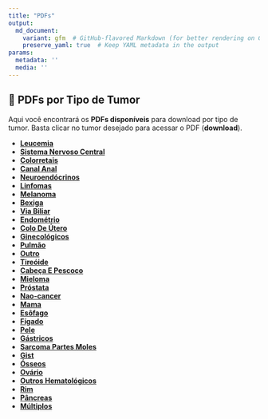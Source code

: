 ```yaml
---
title: "PDFs"
output: 
  md_document:
    variant: gfm  # GitHub-flavored Markdown (for better rendering on GitHub)
    preserve_yaml: true  # Keep YAML metadata in the output
params:
  metadata: ''
  media: ''
---
```


## 📝 PDFs por Tipo de Tumor

Aqui você encontrará os **PDFs disponíveis** para download por tipo de
tumor. Basta clicar no tumor desejado para acessar o PDF (**download**).

- [**Leucemia**](https://coeoralmeds-e768.restdb.io/media/670cc57df63b804800011932?download=true)
- [**Sistema Nervoso
  Central**](https://coeoralmeds-e768.restdb.io/media/670cc57ff63b804800011935?download=true)
- [**Colorretais**](https://coeoralmeds-e768.restdb.io/media/670cc582f63b80480001193a?download=true)
- [**Canal
  Anal**](https://coeoralmeds-e768.restdb.io/media/670cc584f63b80480001193c?download=true)
- [**Neuroendócrinos**](https://coeoralmeds-e768.restdb.io/media/670cc586f63b80480001193e?download=true)
- [**Linfomas**](https://coeoralmeds-e768.restdb.io/media/670cc587f63b804800011940?download=true)
- [**Melanoma**](https://coeoralmeds-e768.restdb.io/media/670cc589f63b804800011942?download=true)
- [**Bexiga**](https://coeoralmeds-e768.restdb.io/media/670cc58bf63b804800011944?download=true)
- [**Via
  Biliar**](https://coeoralmeds-e768.restdb.io/media/670cc58df63b804800011946?download=true)
- [**Endométrio**](https://coeoralmeds-e768.restdb.io/media/670cc58ff63b804800011948?download=true)
- [**Colo De
  Útero**](https://coeoralmeds-e768.restdb.io/media/670cc590f63b80480001194a?download=true)
- [**Ginecológicos**](https://coeoralmeds-e768.restdb.io/media/670cc592f63b80480001194c?download=true)
- [**Pulmão**](https://coeoralmeds-e768.restdb.io/media/670cc595f63b80480001194e?download=true)
- [**Outro**](https://coeoralmeds-e768.restdb.io/media/670cc596f63b804800011950?download=true)
- [**Tireóide**](https://coeoralmeds-e768.restdb.io/media/670cc598f63b804800011952?download=true)
- [**Cabeça E
  Pescoço**](https://coeoralmeds-e768.restdb.io/media/670cc59af63b804800011954?download=true)
- [**Mieloma**](https://coeoralmeds-e768.restdb.io/media/670cc59bf63b804800011956?download=true)
- [**Próstata**](https://coeoralmeds-e768.restdb.io/media/670cc59ef63b804800011958?download=true)
- [**Nao-cancer**](https://coeoralmeds-e768.restdb.io/media/670cc59ff63b80480001195a?download=true)
- [**Mama**](https://coeoralmeds-e768.restdb.io/media/670cc5a1f63b80480001195c?download=true)
- [**Esôfago**](https://coeoralmeds-e768.restdb.io/media/670cc5a3f63b80480001195e?download=true)
- [**Fígado**](https://coeoralmeds-e768.restdb.io/media/670cc5a5f63b804800011960?download=true)
- [**Pele**](https://coeoralmeds-e768.restdb.io/media/670cc5a6f63b804800011962?download=true)
- [**Gástricos**](https://coeoralmeds-e768.restdb.io/media/670cc5a8f63b804800011964?download=true)
- [**Sarcoma Partes
  Moles**](https://coeoralmeds-e768.restdb.io/media/670cc5aaf63b804800011966?download=true)
- [**Gist**](https://coeoralmeds-e768.restdb.io/media/670cc5abf63b804800011968?download=true)
- [**Ósseos**](https://coeoralmeds-e768.restdb.io/media/670cc5adf63b80480001196a?download=true)
- [**Ovário**](https://coeoralmeds-e768.restdb.io/media/670cc5aff63b80480001196c?download=true)
- [**Outros
  Hematológicos**](https://coeoralmeds-e768.restdb.io/media/670cc5b1f63b80480001196e?download=true)
- [**Rim**](https://coeoralmeds-e768.restdb.io/media/670cc5b3f63b804800011970?download=true)
- [**Pâncreas**](https://coeoralmeds-e768.restdb.io/media/670cc5b4f63b804800011972?download=true)
- [**Múltiplos**](https://coeoralmeds-e768.restdb.io/media/670cc5b6f63b804800011974?download=true)
